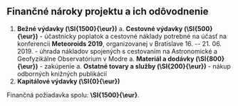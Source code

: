 ## Finančné nároky projektu a ich odôvodnenie

1. **Bežné výdavky (\SI{1500}{\eur})**
    a. **Cestovné výdavky (\SI{500}{\eur})**
        - účastnícky poplatok a cestovné náklady potrebné na účasť na konferencii
            **Meteoroids 2019**, organizovanej v Bratislave 16. -- 21. 06. 2019.
        - úhrada nákladov spojených s cestovaním na Astronomické a Geofyzikálne Observatórium v Modre
    a. **Materiál a dodávky (\SI{800}{\eur})**
        - zakúpenie 
    a. **Ostatné tovary a služby (\SI{200}{\eur})**
        - nákup odborných knižných publikácií
1. **Kapitálové výdavky (\SI{0}{\eur})**

Finančná požiadavka spolu: **\SI{1500}{\eur}**.
